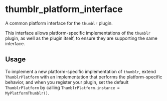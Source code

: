 # thumblr_platform_interface

A common platform interface for the `thumblr` plugin.

This interface allows platform-specific implementations of the `thumblr` plugin, 
as well as the plugin itself, to ensure they are supporting the same interface.

## Usage

To implement a new platform-specific implementation of `thumblr`, 
extend `ThumblrPlatform` with an implementation that performs the platform-specific 
behavior, and when you register your plugin, set the default `ThumblrPlatform` by 
calling `ThumblrPlatform.instance = MyPlatformThumblr()`.